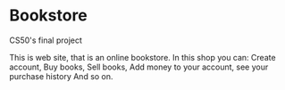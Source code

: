 # Bookstore
CS50's final project

This is web site, that is an online bookstore.
In this shop you can:
  Create account,
  Buy books,
  Sell books,
  Add money to your account,
  see your purchase history
  And so on.
